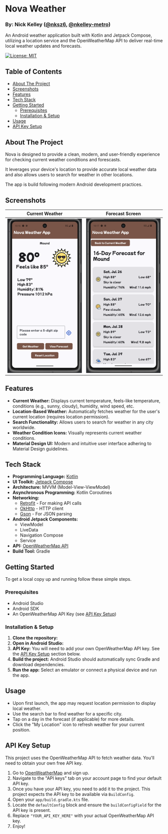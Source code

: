 # Nova Weather
### By: Nick Kelley ([@nksz6](https://github.com/nksz6), [@nkelley-metro](https://github.com/nkelley-metro))

An Android weather application built with Kotlin and Jetpack Compose, utilizing a location service and the OpenWeatherMap API to deliver real-time local weather updates and forecasts.

[![License: MIT](https://img.shields.io/badge/License-MIT-yellow.svg)](https://opensource.org/licenses/MIT)

## Table of Contents

*   [About The Project](#about-the-project)
*   [Screenshots](#screenshots)
*   [Features](#features)
*   [Tech Stack](#tech-stack)
*   [Getting Started](#getting-started)
    *   [Prerequisites](#prerequisites)
    *   [Installation & Setup](#installation--setup)
*   [Usage](#usage)
*   [API Key Setup](#api-key-setup)




## About The Project

Nova is designed to provide a clean, modern, and user-friendly experience for checking current weather conditions and forescasts.

It leverages your device's location to provide accurate local weather data and also allows users to search for weather in other locations.

The app is build following modern Android development practices.

## Screenshots

| Current Weather | Forecast Screen |
|---|---|
| ![Current Weather Screen](assets/Nova-CurrentWeather-sc.png) | ![Forecast Screen](assets/Nova-Forecast-sc.png) |

## Features
*   **Current Weather:** Displays current temperature, feels-like temperature, conditions (e.g., sunny, cloudy), humidity, wind speed, etc.
*   **Location-Based Weather:** Automatically fetches weather for the user's current location (requires location permission).
*   **Search Functionality:** Allows users to search for weather in any city worldwide.
*   **Weather Condition Icons:** Visually represents current weather conditions.
*   **Material Design UI:** Modern and intuitive user interface adhering to Material Design guidelines.

## Tech Stack

*   **Programming Language:** [Kotlin](https://kotlinlang.org/)
*   **UI Toolkit:** [Jetpack Compose](https://developer.android.com/jetpack/compose)
*   **Architecture:** MVVM (Model-View-ViewModel)
*   **Asynchronous Programming:** Kotlin Coroutines
*   **Networking:**
    *   [Retrofit](https://square.github.io/retrofit/) - For making API calls
    *   [OkHttp](https://square.github.io/okhttp/) - HTTP client
    *   [Gson](https://github.com/google/gson) - For JSON parsing
*   **Android Jetpack Components:**
    *   ViewModel
    *   LiveData
    *   Navigation Compose
    *   Service
*   **API:** [OpenWeatherMap API](https://openweathermap.org/api)
*   **Build Tool:** Gradle

## Getting Started

To get a local copy up and running follow these simple steps.

### Prerequisites

*   Android Studio
*   Android SDK
*   An OpenWeatherMap API Key (see [API Key Setup](#api-key-setup))

### Installation & Setup

1.  **Clone the repository:**
2.  **Open in Android Studio:**
3.  **API Key:**
    You will need to add your own OpenWeatherMap API key. See the [API Key Setup](#api-key-setup) section below.
4.  **Build the project:**
    Android Studio should automatically sync Gradle and download dependencies.
5.  **Run the app:**
    Select an emulator or connect a physical device and run the app.

## Usage
*   Upon first launch, the app may request location permission to display local weather.
*   Use the search bar to find weather for a specific city.
*   Tap on a day in the forecast (if applicable) for more details.
*   Click the "My Location" icon to refresh weather for your current position.

## API Key Setup

This project uses the OpenWeatherMap API to fetch weather data. You'll need to obtain your own free API key.

1.  Go to [OpenWeatherMap](https://openweathermap.org/appid) and sign up.
2.  Navigate to the "API keys" tab on your account page to find your default API key.
3.  Once you have your API key, you need to add it to the project. This project expects the API key to be available via `BuildConfig`.
4.  Open your `app/build.gradle.kts` file.
5.  Locate the `defaultConfig` block and ensure the `buildConfigField` for the API key is present.
6.  Replace `"YOUR_API_KEY_HERE"` with your actual OpenWeatherMap API key.
7.  Enjoy!
